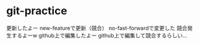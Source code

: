 # git-practice
更新したよー
new-featureで更新（競合）
no-fast-forwardで変更した
競合発生するよーw
github上で編集したよー
github上で編集して競合するらしい...
